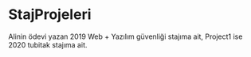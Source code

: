 # StajProjeleri
Alinin ödevi yazan 2019 Web + Yazılım güvenliği stajıma ait, Project1 ise 2020 tubitak stajıma ait.
